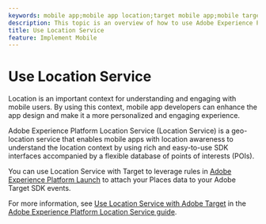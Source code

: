 ```yaml
---
keywords: mobile app;mobile app location;target mobile app;mobile target locations;location service;adobe experience cloud location service;pois;points of interest;sdk;location
description: This topic is an overview of how to use Adobe Experience Platform Location Service in Adobe Target.
title: Use Location Service
feature: Implement Mobile
---
```


# Use Location Service

Location is an important context for understanding and engaging with mobile users. By using this context, mobile app developers can enhance the app design and make it a more personalized and engaging experience.

Adobe Experience Platform Location Service (Location Service) is a geo-location service that enables mobile apps with location awareness to understand the location context by using rich and easy-to-use SDK interfaces accompanied by a flexible database of points of interests (POIs).

You can use Location Service with Target to leverage rules in [Adobe Experience Platform Launch](https://experienceleague.adobe.com/docs/launch/using/overview.html) to attach your Places data to your Adobe Target SDK events.

For more information, see [Use Location Service with Adobe Target](https://experienceleague.adobe.com/docs/places/using/use-places-with-other-solutions/places-target/places-target.html) in the [Adobe Experience Platform Location Service guide](https://experienceleague.adobe.com/docs/places/using/home.html).
